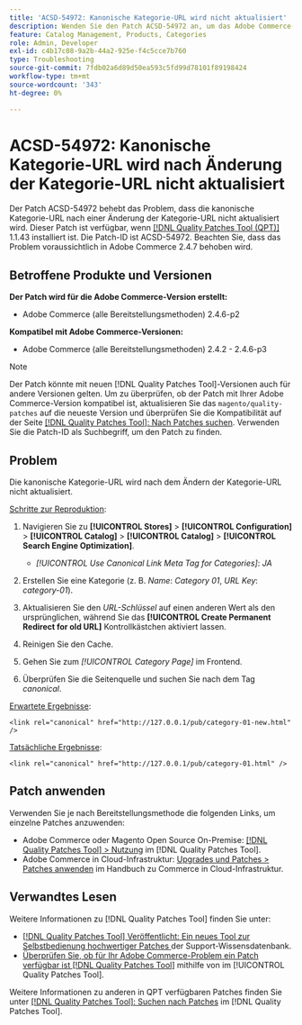 ```yaml
---
title: 'ACSD-54972: Kanonische Kategorie-URL wird nicht aktualisiert'
description: Wenden Sie den Patch ACSD-54972 an, um das Adobe Commerce-Problem zu beheben, bei dem die kanonische Kategorie-URL nach dem Ändern der Kategorie-URL nicht aktualisiert wird.
feature: Catalog Management, Products, Categories
role: Admin, Developer
exl-id: c4b17c08-9a2b-44a2-925e-f4c5cce7b760
type: Troubleshooting
source-git-commit: 7fdb02a6d89d50ea593c5fd99d78101f89198424
workflow-type: tm+mt
source-wordcount: '343'
ht-degree: 0%

---
```


# ACSD-54972: Kanonische Kategorie-URL wird nach Änderung der Kategorie-URL nicht aktualisiert

Der Patch ACSD-54972 behebt das Problem, dass die kanonische Kategorie-URL nach einer Änderung der Kategorie-URL nicht aktualisiert wird. Dieser Patch ist verfügbar, wenn [[!DNL Quality Patches Tool (QPT)]](https://experienceleague.adobe.com/de/docs/commerce-operations/tools/quality-patches-tool/quality-patches-tool-to-self-serve-quality-patches) 1.1.43 installiert ist. Die Patch-ID ist ACSD-54972. Beachten Sie, dass das Problem voraussichtlich in Adobe Commerce 2.4.7 behoben wird.

## Betroffene Produkte und Versionen

**Der Patch wird für die Adobe Commerce-Version erstellt:**

* Adobe Commerce (alle Bereitstellungsmethoden) 2.4.6-p2

**Kompatibel mit Adobe Commerce-Versionen:**

* Adobe Commerce (alle Bereitstellungsmethoden) 2.4.2 - 2.4.6-p3

>[!NOTE]
>
>Der Patch könnte mit neuen [!DNL Quality Patches Tool]-Versionen auch für andere Versionen gelten. Um zu überprüfen, ob der Patch mit Ihrer Adobe Commerce-Version kompatibel ist, aktualisieren Sie das `magento/quality-patches` auf die neueste Version und überprüfen Sie die Kompatibilität auf der Seite [[!DNL Quality Patches Tool]: Nach Patches suchen](https://experienceleague.adobe.com/tools/commerce-quality-patches/index.html?lang=de). Verwenden Sie die Patch-ID als Suchbegriff, um den Patch zu finden.

## Problem

Die kanonische Kategorie-URL wird nach dem Ändern der Kategorie-URL nicht aktualisiert.

<u>Schritte zur Reproduktion</u>:

1. Navigieren Sie zu **[!UICONTROL Stores]** > **[!UICONTROL Configuration]** > **[!UICONTROL Catalog]** > **[!UICONTROL Catalog]** > **[!UICONTROL Search Engine Optimization]**.

   * *[!UICONTROL Use Canonical Link Meta Tag for Categories]*: *JA*

2. Erstellen Sie eine Kategorie (z. B. *Name*: *Category 01*, *URL Key*: *category-01*).
3. Aktualisieren Sie den *URL-Schlüssel* auf einen anderen Wert als den ursprünglichen, während Sie das **[!UICONTROL Create Permanent Redirect for old URL]** Kontrollkästchen aktiviert lassen.
4. Reinigen Sie den Cache.
5. Gehen Sie zum *[!UICONTROL Category Page]* im Frontend.
6. Überprüfen Sie die Seitenquelle und suchen Sie nach dem Tag *canonical*.

<u>Erwartete Ergebnisse</u>:

`<link rel="canonical" href="http://127.0.0.1/pub/category-01-new.html" />`

<u>Tatsächliche Ergebnisse</u>:

`<link rel="canonical" href="http://127.0.0.1/pub/category-01.html" />`

## Patch anwenden

Verwenden Sie je nach Bereitstellungsmethode die folgenden Links, um einzelne Patches anzuwenden:

* Adobe Commerce oder Magento Open Source On-Premise: [[!DNL Quality Patches Tool] > Nutzung](/help/tools/quality-patches-tool/usage.md) im [!DNL Quality Patches Tool].
* Adobe Commerce in Cloud-Infrastruktur: [Upgrades und Patches > Patches anwenden](https://experienceleague.adobe.com/docs/commerce-cloud-service/user-guide/develop/upgrade/apply-patches.html?lang=de) im Handbuch zu Commerce in Cloud-Infrastruktur.

## Verwandtes Lesen

Weitere Informationen zu [!DNL Quality Patches Tool] finden Sie unter:

* [[!DNL Quality Patches Tool] Veröffentlicht: Ein neues Tool zur Selbstbedienung hochwertiger Patches ](https://experienceleague.adobe.com/de/docs/commerce-operations/tools/quality-patches-tool/quality-patches-tool-to-self-serve-quality-patches) der Support-Wissensdatenbank.
* [Überprüfen Sie, ob für Ihr Adobe Commerce-Problem ein Patch verfügbar ist [!DNL Quality Patches Tool]](/help/tools/quality-patches-tool/patches-available-in-qpt/check-patch-for-magento-issue-with-magento-quality-patches.md) mithilfe von im [!UICONTROL Quality Patches Tool].


Weitere Informationen zu anderen in QPT verfügbaren Patches finden Sie unter [[!DNL Quality Patches Tool]: Suchen nach Patches](https://experienceleague.adobe.com/tools/commerce-quality-patches/index.html?lang=de) im [!DNL Quality Patches Tool].
